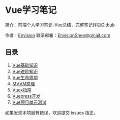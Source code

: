 # Vue学习笔记

简介：前端个人学习笔记-Vue总结，完整笔记详见[Github](https://github.com/MrEnvision/Front-end_learning_notes)

作者：[Envision](https://github.com/MrEnvision) 联系邮箱：[EnvisionShen@gmail.com](mailto:EnvisionShen@gmail.com)

## 目录

1. [Vue基础知识](vue-ji-chu-zhi-shi.md)
2. [Vue进阶知识](vue-jin-jie-zhi-shi.md)
3. [Vue生命周期](sheng-ming-zhou-qi.md)
4. [MVVM原理](mvvm-mo-xing.md)
5. [Vuex指南](vuex/vuex-zhi-nan.md)
6. [Vuepress开发](vuepress-kai-fa.md)
7. [Vue项目单元测试](vue-xiang-mu-dan-yuan-ce-shi.md)

如果发现本项目有错误，欢迎提交 issues 指正。

